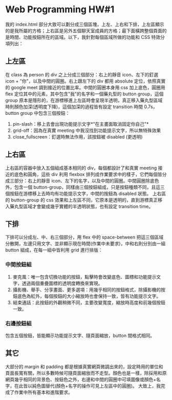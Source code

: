 # Web Programming HW#1

我的 index.html 部分大致可以劃分成三個區塊，上左、上右和下排，上左區顯示的是我所屬的方格；上右區是另外五個聊天室成員的方格；最下面橫跨整個頁面的是時間、功能按鈕所在的區域。以下，我針對每個區域所做的功能和 CSS 特效分項列出：

## 上左區
在 class 為 person 的 div 之上分成三個部分：右上的靜音 icon、左下的釘選 icon + "你"，以及中間的圓圈。右上跟左下的 div 都用 absolute 定位，依照真實的 google meet 調到接近的位置比率。中間的圓圈本身用 css 加上底色，圓圈用 flex 定位其中的元素，其中包含"我"的名字和一個藥丸型的 button group，這個 group 原本是隱形的，在游標移進上左區時會呈現半透明，真正移入藥丸型區域時則顏色加深(透明度下降)，這個加深的過程皆有設定 transition 時間 0.7s，button group 中包含三個按鈕：
 1. pin-slash：移上去會出現功能提示文字*"在主畫面取消固定你自己"*
 2. grid-off：因為在真實 meeting 中我沒找到功能提示文字，所以無特殊效果
 3. close_fullscreen：釘選時無法作用，該按鈕被 disabled (更透明)
 
## 上右區
上右區的容器中放入五個組成基本相同的 div，每個都設計了和真實 meeting 接近的底色和圓角，這些 div 利用 flexbox 排列成作業要求中的樣子，它們每個皆分成三部分：右上的靜音 icon、左下的名字，以及中間的圓圈。中間圓圈除底色外，包含一個 button-group，同樣由三個按鈕組成，只是按鈕種類不同，且這三個按鈕在游標移上去時均有功能提示文字，中間的按鈕為 disabled 狀態。
上右區的 button-group 的 css 效果和上左區不同，它原本是透明的，直到游標真正移入藥丸型區域才會變成幾乎實體的半透明狀態，也有設定 transition time。

## 下排
下排可以分成左、中、右三個部分，用 flex 中的 space-between 把這三個區域分散開，左邊只用文字、並非顯示現在時間(作業中未要求)，中和右則分別由一組 button 組成，在每一組中皆利用 grid 進行排版：
### 中間按鈕組
1. 麥克風：唯一包含切換功能的按鈕，點擊時會改變底色、圖標和功能提示文字，透過兩個重疊圖標的透明度轉換來實現。
2. 攝影機、舉手、分享畫面、更多選項：用幾乎相同的按鈕格式，除攝影機的按鈕底色為紅外，每個按鈕的大小縮放時也會保持一致，皆有功能提示文字。
3. 結束通話：此按鈕的外觀稍微不同，主要改變寬度，縮放時高度和前幾個按鈕一致。

### 右邊按鈕組
包含五個按鈕，皆能顯示功能提示文字、隨頁面縮放，button 間格式相同。

## 其它
大部分的 margin 和 padding 都是根據真實網頁微調出來的，設定時用的單位和頁面長寬有關，所以多數時候可隨頁面縮放而不走型。顏色也是一樣，除採用和原網頁幾乎相同的背景色、按鈕色之外，右邊和中間的圓圈中可填圖像或顏色+名字，在此皆以純色圖替代(顏色+名字的操作可見上左區中的圓圈)。
大致上，我完成了作業中所有基本和進階要求。
